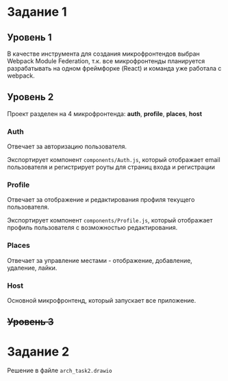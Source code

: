 # Задание 1

## Уровень 1

В качестве инструмента для создания микрофронтендов выбран Webpack Module Federation, 
т.к. все микрофронтенды планируется разрабатывать на одном фреймфорке (React) и команда уже работала с webpack.

## Уровень 2

Проект разделен на 4 микрофронтенда: **auth**, **profile**, **places**, **host**

### Auth

Отвечает за авторизацию пользователя.

Экспортирует компонент `components/Auth.js`, который отображает email пользователя и регистрирует роуты для страниц входа и регистрации

### Profile

Отвечает за отображение и редактирования профиля текущего пользователя.

Экспортирует компонент `components/Profile.js`, который отображает профиль пользователя с возможностью редактирования.

### Places

Отвечает за управление местами - отображение, добавление, удаление, лайки.

### Host

Основной микрофронтенд, который запускает все приложение.

## ~~Уровень 3~~

# Задание 2

Решение в файле `arch_task2.drawio`




